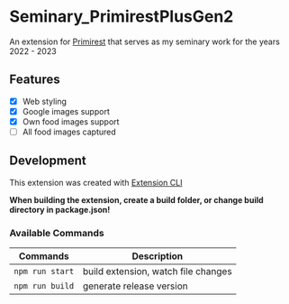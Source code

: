 # Seminary_PrimirestPlusGen2
An extension for [Primirest](https://www.mujprimirest.cz/) that serves as my seminary work for the years 2022 - 2023

## Features
- [x] Web styling
- [x] Google images support
- [x] Own food images support
- [ ] All food images captured

## Development 
This extension was created with [Extension CLI](https://oss.mobilefirst.me/extension-cli/)

**When building the extension, create a build folder, or change build directory in package.json!**

### Available Commands
| Commands | Description |
| --- | --- |
| `npm run start` | build extension, watch file changes |
| `npm run build` | generate release version |

